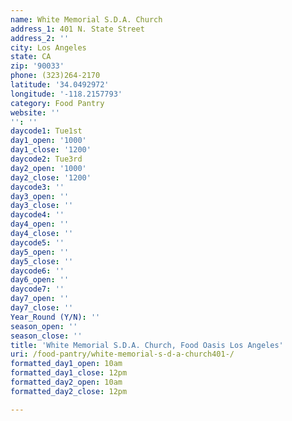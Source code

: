 ```yaml
---
name: White Memorial S.D.A. Church
address_1: 401 N. State Street
address_2: ''
city: Los Angeles
state: CA
zip: '90033'
phone: (323)264-2170
latitude: '34.0492972'
longitude: '-118.2157793'
category: Food Pantry
website: ''
'': ''
daycode1: Tue1st
day1_open: '1000'
day1_close: '1200'
daycode2: Tue3rd
day2_open: '1000'
day2_close: '1200'
daycode3: ''
day3_open: ''
day3_close: ''
daycode4: ''
day4_open: ''
day4_close: ''
daycode5: ''
day5_open: ''
day5_close: ''
daycode6: ''
day6_open: ''
daycode7: ''
day7_open: ''
day7_close: ''
Year_Round (Y/N): ''
season_open: ''
season_close: ''
title: 'White Memorial S.D.A. Church, Food Oasis Los Angeles'
uri: /food-pantry/white-memorial-s-d-a-church401-/
formatted_day1_open: 10am
formatted_day1_close: 12pm
formatted_day2_open: 10am
formatted_day2_close: 12pm

---
```

